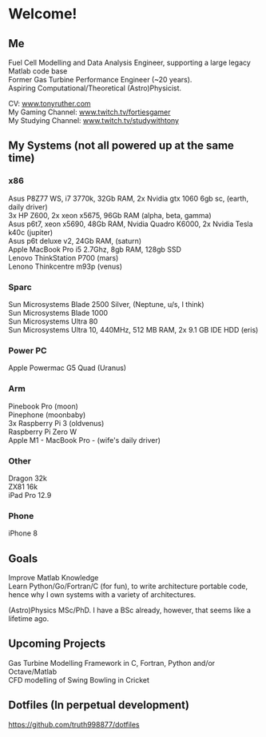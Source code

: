 # Welcome!

## Me

Fuel Cell Modelling and Data Analysis Engineer, supporting a large legacy Matlab code base  
Former Gas Turbine Performance Engineer (~20 years).  
Aspiring Computational/Theoretical (Astro)Physicist.  
  
CV: www.tonyruther.com  
My Gaming Channel: www.twitch.tv/fortiesgamer  
My Studying Channel: www.twitch.tv/studywithtony  

## My Systems (not all powered up at the same time)

### x86

Asus P8Z77 WS, i7 3770k, 32Gb RAM, 2x Nvidia gtx 1060 6gb sc, (earth, daily driver)  
3x HP Z600, 2x xeon x5675, 96Gb RAM (alpha, beta, gamma)  
Asus p6t7, xeon x5690, 48Gb RAM, Nvidia Quadro K6000, 2x Nvidia Tesla k40c (jupiter)  
Asus p6t deluxe v2, 24Gb RAM,  (saturn)  
Apple MacBook Pro i5 2.7Ghz, 8gb RAM, 128gb SSD  
Lenovo ThinkStation P700 (mars)  
Lenono Thinkcentre m93p (venus)  

### Sparc

Sun Microsystems Blade 2500 Silver, (Neptune, u/s, I think)  
Sun Microsystems Blade 1000  
Sun Microsystems Ultra 80  
Sun Microsystems Ultra 10, 440MHz, 512 MB RAM, 2x 9.1 GB IDE HDD (eris)  

### Power PC

Apple Powermac G5 Quad (Uranus)  

### Arm

Pinebook Pro (moon)  
Pinephone (moonbaby)  
3x Raspberry Pi 3 (oldvenus)   
Raspberry Pi Zero W  
Apple M1 - MacBook Pro - (wife's daily driver)   

### Other

Dragon 32k  
ZX81 16k  
iPad Pro 12.9  

### Phone

iPhone 8

## Goals

Improve Matlab Knowledge  
Learn Python/Go/Fortran/C (for fun), to write architecture portable code, hence why I own systems with a variety of architectures.  

(Astro)Physics MSc/PhD. I have a BSc already, however, that seems like a lifetime ago.

## Upcoming Projects

Gas Turbine Modelling Framework in C, Fortran, Python and/or Octave/Matlab  
CFD modelling of Swing Bowling in Cricket  

## Dotfiles (In perpetual development) 

https://github.com/truth998877/dotfiles  
